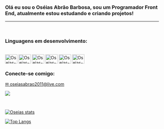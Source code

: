 ### Olá eu sou o Oséias Abrão Barbosa, sou um Programador Front End, atualmente estou estudando e criando projetos!
---
<br>

### Linguagens em desenvolvimento:
<div style="display: inline_block">

</div>
<div style="display: inline_block"><br>
<img align="center" alt="Oseias-HTML" height="30" width="40" src="https://cdn.jsdelivr.net/gh/devicons/devicon/icons/html5/html5-original.svg">
<img align="center" alt="Oseias-CSS" height="30" width="40" src="https://cdn.jsdelivr.net/gh/devicons/devicon/icons/css3/css3-original.svg">
<img align="center" alt="Oseias-JavaScript" height="30" width="40" src="https://cdn.jsdelivr.net/gh/devicons/devicon/icons/javascript/javascript-original.svg">
<img align="center" alt="Oseias-Git" height="30" width="40" src="https://cdn.jsdelivr.net/gh/devicons/devicon/icons/git/git-original.svg">
<img align="center" alt="Oseias-Github" height="30" width="40" src="https://cdn.jsdelivr.net/gh/devicons/devicon/icons/github/github-original.svg">
<img align="center" alt="Oseias-Figma" height="30" width="40" src="https://cdn.jsdelivr.net/gh/devicons/devicon/icons/figma/figma-original.svg">
</div>



### Conecte-se comigo:

<div>
  <p align="left"><a href="mailto:oseiasabrao2011@live.com">✉ oseiasabrao2011@live.com</a></p>
  
  <a href="https://www.linkedin.com/in/oseias-abrao-barbosa" target="_blank"><img src="https://img.shields.io/badge/-LinkedIn-%230077B5?style=for-the-badge&logo=linkedin&logoColor=white" target="_blank"></a>
</div>
<br>

[![Oseias stats](https://github-readme-stats.vercel.app/api?username=OseiasAbraoBarbosa)](https://github.com/anuraghazra/github-readme-stats)

[![Top Langs](https://github-readme-stats.vercel.app/api/top-langs/?username=OseiasAbraoBarbosa)](https://github.com/anuraghazra/github-readme-stats)


